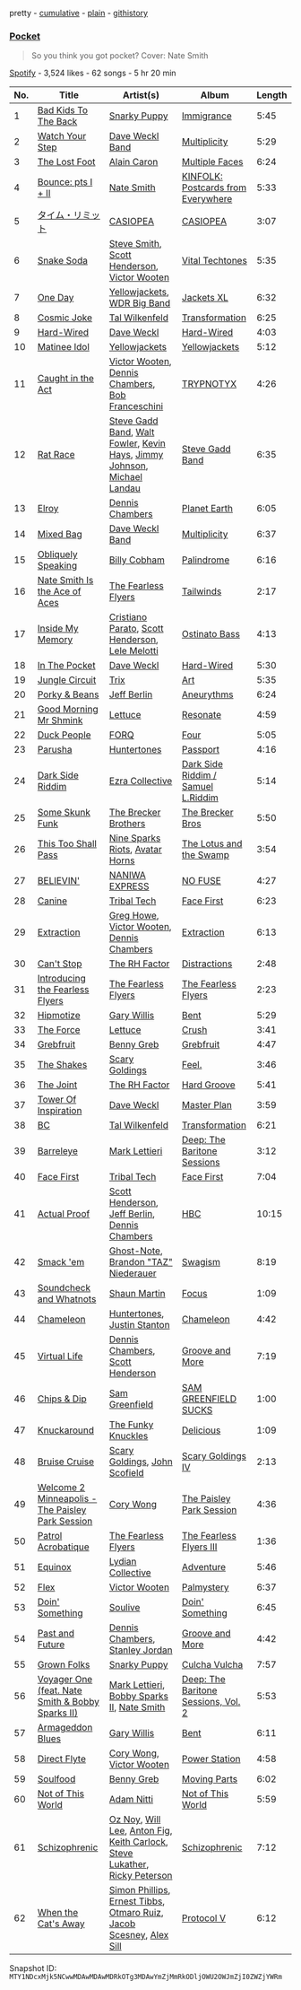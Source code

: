 pretty - [cumulative](/playlists/cumulative/37i9dQZF1DX8PhKVl4Zniv.md) - [plain](/playlists/plain/37i9dQZF1DX8PhKVl4Zniv) - [githistory](https://github.githistory.xyz/mackorone/spotify-playlist-archive/blob/main/playlists/plain/37i9dQZF1DX8PhKVl4Zniv)

### [Pocket](https://open.spotify.com/playlist/37i9dQZF1DX8PhKVl4Zniv)

> So you think you got pocket? Cover: Nate Smith

[Spotify](https://open.spotify.com/user/spotify) - 3,524 likes - 62 songs - 5 hr 20 min

| No. | Title | Artist(s) | Album | Length |
|---|---|---|---|---|
| 1 | [Bad Kids To The Back](https://open.spotify.com/track/3nvREfeASA91U3atMsVO3H) | [Snarky Puppy](https://open.spotify.com/artist/7ENzCHnmJUr20nUjoZ0zZ1) | [Immigrance](https://open.spotify.com/album/6a1HtLhd3zNccXRNUZ23ge) | 5:45 |
| 2 | [Watch Your Step](https://open.spotify.com/track/0DbfH3U4JrA8oyoCOyy0jI) | [Dave Weckl Band](https://open.spotify.com/artist/6P05VbVOUyn8swXrrFCLI9) | [Multiplicity](https://open.spotify.com/album/1ociuLesR6fsSFdoZFSrvG) | 5:29 |
| 3 | [The Lost Foot](https://open.spotify.com/track/4tlQXwwmPcemImLrSFxD89) | [Alain Caron](https://open.spotify.com/artist/1jonOyRkfkvgd1MUyZtPgj) | [Multiple Faces](https://open.spotify.com/album/1H6WkzaF10oay25cWVtkkB) | 6:24 |
| 4 | [Bounce: pts I + II](https://open.spotify.com/track/2Xt6ANxPp2Ds41E3CWYiSV) | [Nate Smith](https://open.spotify.com/artist/3C1TdpEowpf6AMf7PycuWy) | [KINFOLK: Postcards from Everywhere](https://open.spotify.com/album/5ZZ16e0qQpQRMWeHc6uAnl) | 5:33 |
| 5 | [タイム・リミット](https://open.spotify.com/track/0MaM0yE9EdQEJwDfs6EAZ9) | [CASIOPEA](https://open.spotify.com/artist/0lRXEutklZUeNdWIJA1NI0) | [CASIOPEA](https://open.spotify.com/album/3uFgYgCEvCSACjB8XHl3hb) | 3:07 |
| 6 | [Snake Soda](https://open.spotify.com/track/3CzE9dKwc3twdA6jFnytCY) | [Steve Smith](https://open.spotify.com/artist/7pnpCbCBCIHvkCqrXSib0z), [Scott Henderson](https://open.spotify.com/artist/7iqVI0BpCxVVHyVyGSfAmn), [Victor Wooten](https://open.spotify.com/artist/2STVYmc2T02GlvvWZl7umj) | [Vital Techtones](https://open.spotify.com/album/6d7fOKSVvPBoTVIWPJB2Ed) | 5:35 |
| 7 | [One Day](https://open.spotify.com/track/1QJuEcbNibz1gw7YL96xwn) | [Yellowjackets](https://open.spotify.com/artist/1zHPRenzLeI2vhT7nlR6Mq), [WDR Big Band](https://open.spotify.com/artist/5oldzkZrHypxJpr1ri05Fu) | [Jackets XL](https://open.spotify.com/album/3OeeKfK9hNDe57rF9FVI7u) | 6:32 |
| 8 | [Cosmic Joke](https://open.spotify.com/track/0BYFyT7cyrW02iepYptA2L) | [Tal Wilkenfeld](https://open.spotify.com/artist/3XzPQsdtlMMHxKERG8a1Bu) | [Transformation](https://open.spotify.com/album/07f02dGYUGK8zYZx9m1qcS) | 6:25 |
| 9 | [Hard\-Wired](https://open.spotify.com/track/55ItYh50tubp0w8jSbr6sj) | [Dave Weckl](https://open.spotify.com/artist/6h0KtnUiBpkxxjvZZPvNSw) | [Hard\-Wired](https://open.spotify.com/album/7zJPWOGX9SdA0HSkZD5qmS) | 4:03 |
| 10 | [Matinee Idol](https://open.spotify.com/track/190Tz6CYjyOAq5ypbV8CFi) | [Yellowjackets](https://open.spotify.com/artist/1zHPRenzLeI2vhT7nlR6Mq) | [Yellowjackets](https://open.spotify.com/album/654nTxrBmHTUHlR2QaVhrI) | 5:12 |
| 11 | [Caught in the Act](https://open.spotify.com/track/7c5PEjLfonXenDiYW6BfLy) | [Victor Wooten](https://open.spotify.com/artist/2STVYmc2T02GlvvWZl7umj), [Dennis Chambers](https://open.spotify.com/artist/5tdGXBxRVers4lWxUqRMzn), [Bob Franceschini](https://open.spotify.com/artist/60wazyFfOCbXXrJCC0I3O4) | [TRYPNOTYX](https://open.spotify.com/album/5YiTpi7O0xx1yXTNXCTHFb) | 4:26 |
| 12 | [Rat Race](https://open.spotify.com/track/1n7F3VHwutsmLtIJkvApGF) | [Steve Gadd Band](https://open.spotify.com/artist/6fkgidiemSuq1JH28K50Mm), [Walt Fowler](https://open.spotify.com/artist/0zaC6HTwesZn36o2dLFo8p), [Kevin Hays](https://open.spotify.com/artist/2uOemiMYq8Lh6yzwELpb3J), [Jimmy Johnson](https://open.spotify.com/artist/4piaw0UhXEi9S0G5CyJo2B), [Michael Landau](https://open.spotify.com/artist/6kXe2uPLJcKyNrSUmR21Cw) | [Steve Gadd Band](https://open.spotify.com/album/5obQrSfICxA2t8evZPrrax) | 6:35 |
| 13 | [Elroy](https://open.spotify.com/track/6jmUbrySw9qGfG7HW2dqC0) | [Dennis Chambers](https://open.spotify.com/artist/5tdGXBxRVers4lWxUqRMzn) | [Planet Earth](https://open.spotify.com/album/0PL8zomkWnMjhkJae8k6ee) | 6:05 |
| 14 | [Mixed Bag](https://open.spotify.com/track/47kUGRjxvP9bhGEP4uSMZw) | [Dave Weckl Band](https://open.spotify.com/artist/6P05VbVOUyn8swXrrFCLI9) | [Multiplicity](https://open.spotify.com/album/1ociuLesR6fsSFdoZFSrvG) | 6:37 |
| 15 | [Obliquely Speaking](https://open.spotify.com/track/32pUQ9rhUitApFWhjBQuAp) | [Billy Cobham](https://open.spotify.com/artist/0IwfuIL3gUJxjzUqY3wJ3j) | [Palindrome](https://open.spotify.com/album/7cKvZbIyBu3C7EIgHDtL8R) | 6:16 |
| 16 | [Nate Smith Is the Ace of Aces](https://open.spotify.com/track/3p8Gxhqy3pzCU7BRfqhqPE) | [The Fearless Flyers](https://open.spotify.com/artist/1JyLSGXC3aWzjY6ZdxvIXh) | [Tailwinds](https://open.spotify.com/album/6qPLq4JNIUi0BEj1OHwEkg) | 2:17 |
| 17 | [Inside My Memory](https://open.spotify.com/track/3gaGmRxUQ8n2vMC4BmDXSE) | [Cristiano Parato](https://open.spotify.com/artist/0snU3Xa97Sq9l2RLuCdWIP), [Scott Henderson](https://open.spotify.com/artist/7iqVI0BpCxVVHyVyGSfAmn), [Lele Melotti](https://open.spotify.com/artist/2LVUVfQksPpfSEcCvU8WaR) | [Ostinato Bass](https://open.spotify.com/album/5a1EmamjgzVgnoOgL9MMjz) | 4:13 |
| 18 | [In The Pocket](https://open.spotify.com/track/6m7GqeOw8x6AhfAXNlA70B) | [Dave Weckl](https://open.spotify.com/artist/6h0KtnUiBpkxxjvZZPvNSw) | [Hard\-Wired](https://open.spotify.com/album/7zJPWOGX9SdA0HSkZD5qmS) | 5:30 |
| 19 | [Jungle Circuit](https://open.spotify.com/track/1khNGmU4Hhr1GjkaISocYA) | [Trix](https://open.spotify.com/artist/0r3CKyd6SM51XaPM3b66iv) | [Art](https://open.spotify.com/album/44AeXmG9YVEx9NPSi5cEsp) | 5:35 |
| 20 | [Porky & Beans](https://open.spotify.com/track/6LcZLOWOzQGFQzRDtqefSq) | [Jeff Berlin](https://open.spotify.com/artist/4S6LWQMlfbLPNrXLY7RxI1) | [Aneurythms](https://open.spotify.com/album/6u8f8EVidJ6TJ3lRIZ4dMR) | 6:24 |
| 21 | [Good Morning Mr Shmink](https://open.spotify.com/track/065t46m5WdOSgKtkX37DsN) | [Lettuce](https://open.spotify.com/artist/1fZXjUQEkVbB0TvZX4qFR8) | [Resonate](https://open.spotify.com/album/32wdlbMm4TWfi75n9qW1rs) | 4:59 |
| 22 | [Duck People](https://open.spotify.com/track/3QZxDFLLr5tiuCtPKEnGaa) | [FORQ](https://open.spotify.com/artist/7vXBNF4wc830rnuWRBXsz1) | [Four](https://open.spotify.com/album/2wQ0Zr1lshzY6cWsKbhTca) | 5:05 |
| 23 | [Parusha](https://open.spotify.com/track/2w84sKh0yf9v8iQHfIORJJ) | [Huntertones](https://open.spotify.com/artist/3tv8xMO0AkcqN9Th8KHyGd) | [Passport](https://open.spotify.com/album/3qOYOM60FMN6fO2vgiPnC1) | 4:16 |
| 24 | [Dark Side Riddim](https://open.spotify.com/track/5pIjTEPxQx4JJc14CkVlgf) | [Ezra Collective](https://open.spotify.com/artist/5BRAUN0yN8557PLRZIr02W) | [Dark Side Riddim / Samuel L.Riddim](https://open.spotify.com/album/3xx8mVv8jR6rzFMGcq0VWY) | 5:14 |
| 25 | [Some Skunk Funk](https://open.spotify.com/track/4cJC5AjLjRUH2qtemrqLbD) | [The Brecker Brothers](https://open.spotify.com/artist/45rpaf8BR69NIPqmeAYb7l) | [The Brecker Bros](https://open.spotify.com/album/3mXY4gBVlEzTk4DVGhFTpZ) | 5:50 |
| 26 | [This Too Shall Pass](https://open.spotify.com/track/5q9E3jb5rjHBcDtDWFxtbM) | [Nine Sparks Riots](https://open.spotify.com/artist/4y6ORtg4fPmsXNftMLw12X), [Avatar Horns](https://open.spotify.com/artist/2kPPtGrPl59H7uFKz4MehA) | [The Lotus and the Swamp](https://open.spotify.com/album/0Ajs51QREa33RFggJkZiXO) | 3:54 |
| 27 | [BELIEVIN'](https://open.spotify.com/track/0F79QAGawM9bMrK11YGHru) | [NANIWA EXPRESS](https://open.spotify.com/artist/7A5C2jFwT0lxjAYMsHDh3r) | [NO FUSE](https://open.spotify.com/album/1WzpfKD6z4ZYCiCv9dIaEY) | 4:27 |
| 28 | [Canine](https://open.spotify.com/track/7hTEStQeSnn0TxlaRsJLzv) | [Tribal Tech](https://open.spotify.com/artist/4OmMxTxYbR4ZDSvw4H0RAz) | [Face First](https://open.spotify.com/album/2IEMGFWKMDb7AgPz6pIATf) | 6:23 |
| 29 | [Extraction](https://open.spotify.com/track/00xDcOBS1NwrxZlh3XfVr6) | [Greg Howe](https://open.spotify.com/artist/2dunvwAyryLzQqXUNlLoCV), [Victor Wooten](https://open.spotify.com/artist/2STVYmc2T02GlvvWZl7umj), [Dennis Chambers](https://open.spotify.com/artist/5tdGXBxRVers4lWxUqRMzn) | [Extraction](https://open.spotify.com/album/7jWTOy2PAD52QCw7P4rRKT) | 6:13 |
| 30 | [Can't Stop](https://open.spotify.com/track/5MZeACNzwzidxLfglyCspe) | [The RH Factor](https://open.spotify.com/artist/3m7Ej9zfNto7JOsjKsYhEr) | [Distractions](https://open.spotify.com/album/1tTj6jyy6LbOsio9saFf9L) | 2:48 |
| 31 | [Introducing the Fearless Flyers](https://open.spotify.com/track/5EUbvbjJxC2Qe3DXDix8dl) | [The Fearless Flyers](https://open.spotify.com/artist/1JyLSGXC3aWzjY6ZdxvIXh) | [The Fearless Flyers](https://open.spotify.com/album/2GEQWuTviG5lXO66aiOYqt) | 2:23 |
| 32 | [Hipmotize](https://open.spotify.com/track/6BNK3p9suIfRLYfwnpxerd) | [Gary Willis](https://open.spotify.com/artist/3w2fcE7mWqTmgRkNKn6gKJ) | [Bent](https://open.spotify.com/album/3sojlfyt5Ej9rI8Yi3QliK) | 5:29 |
| 33 | [The Force](https://open.spotify.com/track/5FKYuJaxm0VCJapvg9GuMd) | [Lettuce](https://open.spotify.com/artist/1fZXjUQEkVbB0TvZX4qFR8) | [Crush](https://open.spotify.com/album/749KEYqwGaNxbkLIqM5cBO) | 3:41 |
| 34 | [Grebfruit](https://open.spotify.com/track/0Gm6qHnSTqOmZBqSfHfs3V) | [Benny Greb](https://open.spotify.com/artist/5hjhUiwzXZliQMmqqkYT81) | [Grebfruit](https://open.spotify.com/album/1sKqham86DDRADXxGLRmsG) | 4:47 |
| 35 | [The Shakes](https://open.spotify.com/track/3LwmyD2zbdiRUroKoDTLBw) | [Scary Goldings](https://open.spotify.com/artist/7qpDEiYbQJt05vCyAbg3ru) | [Feel.](https://open.spotify.com/album/1Qk8NpiCbHbJQmdXywo5oo) | 3:46 |
| 36 | [The Joint](https://open.spotify.com/track/64QrWHRvVUuVZoxMYjeL2y) | [The RH Factor](https://open.spotify.com/artist/3m7Ej9zfNto7JOsjKsYhEr) | [Hard Groove](https://open.spotify.com/album/7ocjymC4B0S00K0BZ71M9X) | 5:41 |
| 37 | [Tower Of Inspiration](https://open.spotify.com/track/32k2TAk4Ppij5xqCP3Udv2) | [Dave Weckl](https://open.spotify.com/artist/6h0KtnUiBpkxxjvZZPvNSw) | [Master Plan](https://open.spotify.com/album/4vs7q8r35pyN3z4VIlSh1h) | 3:59 |
| 38 | [BC](https://open.spotify.com/track/5z9YuyOeX4RPKk0dIAJWle) | [Tal Wilkenfeld](https://open.spotify.com/artist/3XzPQsdtlMMHxKERG8a1Bu) | [Transformation](https://open.spotify.com/album/07f02dGYUGK8zYZx9m1qcS) | 6:21 |
| 39 | [Barreleye](https://open.spotify.com/track/2Dc1pUBABcfMy42W6vxhC3) | [Mark Lettieri](https://open.spotify.com/artist/3USL7r0FYOWUiTPQGz3HpP) | [Deep: The Baritone Sessions](https://open.spotify.com/album/2oo8dj4OFcDeioixQgtVgK) | 3:12 |
| 40 | [Face First](https://open.spotify.com/track/2iuf8q0JzFh6oJdFYXsx1v) | [Tribal Tech](https://open.spotify.com/artist/4OmMxTxYbR4ZDSvw4H0RAz) | [Face First](https://open.spotify.com/album/2IEMGFWKMDb7AgPz6pIATf) | 7:04 |
| 41 | [Actual Proof](https://open.spotify.com/track/10ayGc2Uxrz7G1EQbnskUG) | [Scott Henderson](https://open.spotify.com/artist/7iqVI0BpCxVVHyVyGSfAmn), [Jeff Berlin](https://open.spotify.com/artist/4S6LWQMlfbLPNrXLY7RxI1), [Dennis Chambers](https://open.spotify.com/artist/5tdGXBxRVers4lWxUqRMzn) | [HBC](https://open.spotify.com/album/177EnulmbDMJdNE5vsrjTU) | 10:15 |
| 42 | [Smack 'em](https://open.spotify.com/track/0vlHJxm2m5GUdUnhBl5WFK) | [Ghost\-Note](https://open.spotify.com/artist/55BOGnEb0pUuAgbxAwwbKV), [Brandon "TAZ" Niederauer](https://open.spotify.com/artist/2bmHKyjcdyqTMUxVbhZJth) | [Swagism](https://open.spotify.com/album/1nbt7NWLOOyx5uLo2j6Pwu) | 8:19 |
| 43 | [Soundcheck and Whatnots](https://open.spotify.com/track/35W33iV87wL4cXAMt7ovFj) | [Shaun Martin](https://open.spotify.com/artist/14Im3li8h1ehG6eM3lersk) | [Focus](https://open.spotify.com/album/0W8OGpEZHGz1Raj2afoGGY) | 1:09 |
| 44 | [Chameleon](https://open.spotify.com/track/4YsxaxfAA1dwsFy237azXq) | [Huntertones](https://open.spotify.com/artist/3tv8xMO0AkcqN9Th8KHyGd), [Justin Stanton](https://open.spotify.com/artist/51SBwyi6EsedCxohTMWQN5) | [Chameleon](https://open.spotify.com/album/7Maxr67eS8mA5JVjZHBjfJ) | 4:42 |
| 45 | [Virtual Life](https://open.spotify.com/track/1Pax97BZgQU2uC5BQSAZBl) | [Dennis Chambers](https://open.spotify.com/artist/5tdGXBxRVers4lWxUqRMzn), [Scott Henderson](https://open.spotify.com/artist/7iqVI0BpCxVVHyVyGSfAmn) | [Groove and More](https://open.spotify.com/album/3Trvid1UyXXXrrec9w7kl9) | 7:19 |
| 46 | [Chips & Dip](https://open.spotify.com/track/6og0RD1Xq1Ya7BOt0TxHz6) | [Sam Greenfield](https://open.spotify.com/artist/03ZdbEBsbFHG3uJC6gYiOY) | [SAM GREENFIELD SUCKS](https://open.spotify.com/album/25DY2SjlnIG72HQWrvfIMa) | 1:00 |
| 47 | [Knuckaround](https://open.spotify.com/track/13ptJ0sjLFp7ymeaLRxYIw) | [The Funky Knuckles](https://open.spotify.com/artist/0uyK6faAhm4CYcf1OhP38V) | [Delicious](https://open.spotify.com/album/6VJVd3Y0kj35GhpEYASsQz) | 1:09 |
| 48 | [Bruise Cruise](https://open.spotify.com/track/0Z27rTTijg45gBZn56hBSa) | [Scary Goldings](https://open.spotify.com/artist/7qpDEiYbQJt05vCyAbg3ru), [John Scofield](https://open.spotify.com/artist/14RXohtx6NiBGFTW8IdmAK) | [Scary Goldings IV](https://open.spotify.com/album/6nR9rJfgSR5U6ffU4vhv75) | 2:13 |
| 49 | [Welcome 2 Minneapolis \- The Paisley Park Session](https://open.spotify.com/track/4pFeY1QTJUGpqRJO3jqFQp) | [Cory Wong](https://open.spotify.com/artist/6xt9sJmmyYwWkJv8A6ssiU) | [The Paisley Park Session](https://open.spotify.com/album/5sieNimqkuXKxrIGmeKg4W) | 4:36 |
| 50 | [Patrol Acrobatique](https://open.spotify.com/track/37nNjtdPywMHpMZumunVP7) | [The Fearless Flyers](https://open.spotify.com/artist/1JyLSGXC3aWzjY6ZdxvIXh) | [The Fearless Flyers III](https://open.spotify.com/album/5Wy2eDSTyXNP3GOV3n64Yc) | 1:36 |
| 51 | [Equinox](https://open.spotify.com/track/5Xwb0M95oUwnS6Ga2k89d9) | [Lydian Collective](https://open.spotify.com/artist/5E7gb8Ugqx2c9mCoytD6gw) | [Adventure](https://open.spotify.com/album/6qMB487YzABEnYaqoCtw91) | 5:46 |
| 52 | [Flex](https://open.spotify.com/track/6LefLnrYCefkpnjVJoZZTq) | [Victor Wooten](https://open.spotify.com/artist/2STVYmc2T02GlvvWZl7umj) | [Palmystery](https://open.spotify.com/album/1TP1qgFrX4iLjF23NE5Ouv) | 6:37 |
| 53 | [Doin' Something](https://open.spotify.com/track/0QdLJ4eDU4vJ39nfT9sIPJ) | [Soulive](https://open.spotify.com/artist/6mWEaOFdcN3s30GuFWruGO) | [Doin' Something](https://open.spotify.com/album/2WHbq7Vj0lFt2RnAwfcuNP) | 6:45 |
| 54 | [Past and Future](https://open.spotify.com/track/2UQLLdosLGV1Pzq8KxVrBJ) | [Dennis Chambers](https://open.spotify.com/artist/5tdGXBxRVers4lWxUqRMzn), [Stanley Jordan](https://open.spotify.com/artist/2mBoEYescv3YHDG5rH6uKd) | [Groove and More](https://open.spotify.com/album/3Trvid1UyXXXrrec9w7kl9) | 4:42 |
| 55 | [Grown Folks](https://open.spotify.com/track/6qwWukwrouyXw0swoWMyEk) | [Snarky Puppy](https://open.spotify.com/artist/7ENzCHnmJUr20nUjoZ0zZ1) | [Culcha Vulcha](https://open.spotify.com/album/3rA4jjk6YcRwVUD66fXS1J) | 7:57 |
| 56 | [Voyager One \(feat\. Nate Smith & Bobby Sparks II\)](https://open.spotify.com/track/29p9C7pmhax5CCrfR1SD5m) | [Mark Lettieri](https://open.spotify.com/artist/3USL7r0FYOWUiTPQGz3HpP), [Bobby Sparks II](https://open.spotify.com/artist/230coKMlIqckCdCumrrCkG), [Nate Smith](https://open.spotify.com/artist/3C1TdpEowpf6AMf7PycuWy) | [Deep: The Baritone Sessions, Vol\. 2](https://open.spotify.com/album/695G3vOrMvFhQw2DXkPnOu) | 5:53 |
| 57 | [Armageddon Blues](https://open.spotify.com/track/55y7Cb9dPLPWBLonVy3iCB) | [Gary Willis](https://open.spotify.com/artist/3w2fcE7mWqTmgRkNKn6gKJ) | [Bent](https://open.spotify.com/album/3sojlfyt5Ej9rI8Yi3QliK) | 6:11 |
| 58 | [Direct Flyte](https://open.spotify.com/track/3zUbjsIeGP3EXnLM0ayy73) | [Cory Wong](https://open.spotify.com/artist/6xt9sJmmyYwWkJv8A6ssiU), [Victor Wooten](https://open.spotify.com/artist/2STVYmc2T02GlvvWZl7umj) | [Power Station](https://open.spotify.com/album/5SBfou3NNkuYL0LeU004xy) | 4:58 |
| 59 | [Soulfood](https://open.spotify.com/track/7hKYe97oY5C9mnAUtvou0Z) | [Benny Greb](https://open.spotify.com/artist/5hjhUiwzXZliQMmqqkYT81) | [Moving Parts](https://open.spotify.com/album/0VsSMSEd9tg01yrYIVJgh0) | 6:02 |
| 60 | [Not of This World](https://open.spotify.com/track/4sOuSMITxS7US1jjgghF5T) | [Adam Nitti](https://open.spotify.com/artist/5yecObE3qSrDT0Tz6JBQxR) | [Not of This World](https://open.spotify.com/album/4C87JqBspjnIVCAFqq5JoY) | 5:59 |
| 61 | [Schizophrenic](https://open.spotify.com/track/1LJGpXcyLRgdaq2x5WpqCc) | [Oz Noy](https://open.spotify.com/artist/0AM6acfaheGmY5egsH0shd), [Will Lee](https://open.spotify.com/artist/4yfYzng7htuuRXosAJYtun), [Anton Fig](https://open.spotify.com/artist/5xeqgtq9Fkg7XBHuPEm9pf), [Keith Carlock](https://open.spotify.com/artist/1YWzPk73P8Qa1sHvlBEadR), [Steve Lukather](https://open.spotify.com/artist/7vLNQciZsWdkYFCqY2osFM), [Ricky Peterson](https://open.spotify.com/artist/1SB2erkfFBYuaaQLuFmNLk) | [Schizophrenic](https://open.spotify.com/album/2HWoSy3RtGX0KzDWGtMY6e) | 7:12 |
| 62 | [When the Cat's Away](https://open.spotify.com/track/6zc9aK2riFRA5jf0V7eAHe) | [Simon Phillips](https://open.spotify.com/artist/6pPx8jYe1vzHuQea1st8Iy), [Ernest Tibbs](https://open.spotify.com/artist/2IZegJTs1JKp5ymiufjYeD), [Otmaro Ruiz](https://open.spotify.com/artist/1FWrmABS5NEpmqdsHfXj2N), [Jacob Scesney](https://open.spotify.com/artist/4mjIZ1lfDoQsRv2wJT6Ojr), [Alex Sill](https://open.spotify.com/artist/77ggULPl8qUaf8MubyoFLs) | [Protocol V](https://open.spotify.com/album/1jExspylPy7buPJMym4ezi) | 6:12 |

Snapshot ID: `MTY1NDcxMjk5NCwwMDAwMDAwMDRkOTg3MDAwYmZjMmRkODljOWU2OWJmZjI0ZWZjYWRm`
